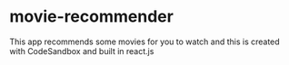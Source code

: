 # movie-recommender
 This app recommends some movies for you to watch and this is created with CodeSandbox and built in react.js
